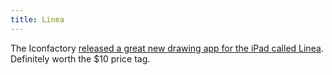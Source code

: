 ```yaml
---
title: Linea
---
```


The Iconfactory [released a great new drawing app for the iPad called Linea](http://linea-app.com/). Definitely worth the $10 price tag. 